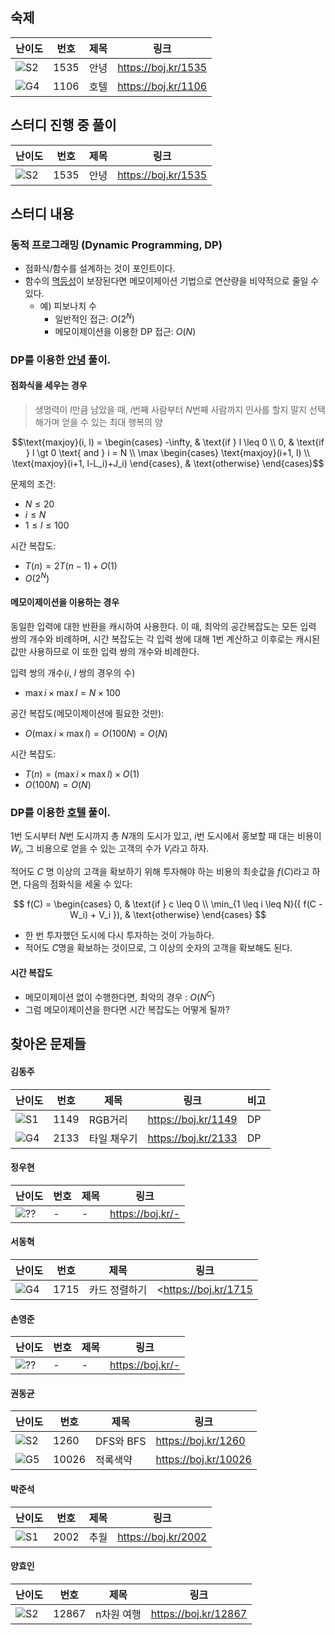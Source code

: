 ## 숙제

| 난이도 | 번호 | 제목 | 링크                  |
| ------ | ---- | ---- | --------------------- |
| ![S2]  | 1535 | 안녕 | <https://boj.kr/1535> |
| ![G4]  | 1106 | 호텔 | <https://boj.kr/1106> |

## 스터디 진행 중 풀이

| 난이도 | 번호 | 제목 | 링크                  |
| ------ | ---- | ---- | --------------------- |
| ![S2]  | 1535 | 안녕 | <https://boj.kr/1535> |

## 스터디 내용

### 동적 프로그래밍 (Dynamic Programming, DP)

-   점화식/함수를 설계하는 것이 포인트이다.
-   함수의 [멱등성](https://ko.wikipedia.org/wiki/멱등법칙)이 보장된다면 메모이제이션 기법으로 연산량을 비약적으로 줄일 수 있다.
    -   예) 피보나치 수
        -   일반적인 접근: $O(2^N)$
        -   메모이제이션을 이용한 DP 접근: $O(N)$

### DP를 이용한 [안녕](https://boj.kr/1535) 풀이.

#### 점화식을 세우는 경우

> 생명력이 $l$만큼 남았을 때, $i$번째 사람부터 $N$번째 사람까지 인사를 할지 말지 선택해가며 얻을 수 있는 최대 행복의 양

```math
\text{maxjoy}(i, l) = \begin{cases}
    -\infty, & \text{if } l \leq 0 \\
    0, & \text{if } l \gt 0 \text{ and } i = N \\
    \max \begin{cases}
        \text{maxjoy}(i+1, l) \\
        \text{maxjoy}(i+1, l-L_i)+J_i)
    \end{cases}, & \text{otherwise}
\end{cases}
```

문제의 조건:

-   $N \leq 20$
-   $i \leq N$
-   $1 \leq l \leq 100$

시간 복잡도:

-   $T(n) = 2T(n-1) + O(1)$
-   $O(2^N)$

#### 메모이제이션을 이용하는 경우

동일한 입력에 대한 반환을 캐시하여 사용한다.
이 때, 최악의 공간복잡도는 모든 입력 쌍의 개수와 비례하며,
시간 복잡도는 각 입력 쌍에 대해 1번 계산하고 이후로는 캐시된 값만 사용하므로 이 또한 입력 쌍의 개수와 비례한다.

입력 쌍의 개수($i$, $l$ 쌍의 경우의 수)

-   $\max i \times \max l = N \times 100$

공간 복잡도(메모이제이션에 필요한 것만):

-   $O(\max i \times \max l) = O(100N) = O(N)$

시간 복잡도:

-   $T(n) = (\max i \times \max l) \times O(1)$
-   $O(100N) = O(N)$

### DP를 이용한 [호텔](https://boj.kr/1106) 풀이.

$1$번 도시부터 $N$번 도시까지 총 $N$개의 도시가 있고,
$i$번 도시에서 홍보할 때 대는 비용이 $W_i$, 그 비용으로 얻을 수 있는 고객의 수가 $V_i$라고 하자.

적어도 $C$ 명 이상의 고객을 확보하기 위해 투자해야 하는 비용의 최솟값을 $f(C)$라고 하면, 다음의 점화식을 세울 수 있다:

$$
f(C) = \begin{cases}
    0, & \text{if } c \leq 0 \\
    \min_{1 \leq i \leq N}({ f(C - W_i) + V_i }), & \text{otherwise}
\end{cases}
$$

* 한 번 투자했던 도시에 다시 투자하는 것이 가능하다.
* 적어도 $C$명을 확보하는 것이므로, 그 이상의 숫자의 고객을 확보해도 된다.

#### 시간 복잡도

* 메모이제이션 없이 수행한다면, 최악의 경우 : $O(N^C)$
* 그럼 메모이제이션을 한다면 시간 복잡도는 어떻게 될까?

## 찾아온 문제들

#### 김동주

| 난이도 | 번호 | 제목        | 링크                  | 비고 |
| ------ | ---- | ----------- | --------------------- | ---- |
| ![S1]  | 1149 | RGB거리     | <https://boj.kr/1149> | DP   |
| ![G4]  | 2133 | 타일 채우기 | <https://boj.kr/2133> | DP   |

#### 정우현

| 난이도 | 번호 | 제목 | 링크               |
| ------ | ---- | ---- | ------------------ |
| ![??]  | -    | -    | <https://boj.kr/-> |

#### 서동혁

| 난이도 | 번호 | 제목 | 링크               |
| ------ | ---- | ---- | ------------------ |
| ![G4]  | 1715   | 카드 정렬하기   | <https://boj.kr/1715 |

#### 손영준

| 난이도 | 번호 | 제목 | 링크               |
| ------ | ---- | ---- | ------------------ |
| ![??]  | -    | -    | <https://boj.kr/-> |

#### 권동균

| 난이도 | 번호 | 제목 | 링크               |
| ------ | ---- | ---- | ------------------ |
| ![S2]  | 1260 | DFS와 BFS | <https://boj.kr/1260> |
| ![G5]  | 10026 | 적록색약 | <https://boj.kr/10026> |

#### 박준석

| 난이도 | 번호 | 제목 | 링크               |
| ------ | ---- | ---- | ------------------ |
| ![S1]  | 2002 | 추월 | <https://boj.kr/2002> |

#### 양효인

| 난이도 | 번호 | 제목 | 링크               |
| ------ | ---- | ---- | ------------------ |
| ![S2]  | 12867 | n차원 여행 | <https://boj.kr/12867> |

<!-- solved.ac 문제 난이도 별 태그 이미지 -->

[P1]: https://d2gd6pc034wcta.cloudfront.net/tier/20.svg
[P2]: https://d2gd6pc034wcta.cloudfront.net/tier/19.svg
[P3]: https://d2gd6pc034wcta.cloudfront.net/tier/18.svg
[P4]: https://d2gd6pc034wcta.cloudfront.net/tier/17.svg
[P5]: https://d2gd6pc034wcta.cloudfront.net/tier/16.svg
[G1]: https://d2gd6pc034wcta.cloudfront.net/tier/15.svg
[G2]: https://d2gd6pc034wcta.cloudfront.net/tier/14.svg
[G3]: https://d2gd6pc034wcta.cloudfront.net/tier/13.svg
[G4]: https://d2gd6pc034wcta.cloudfront.net/tier/12.svg
[G5]: https://d2gd6pc034wcta.cloudfront.net/tier/11.svg
[S1]: https://d2gd6pc034wcta.cloudfront.net/tier/10.svg
[S2]: https://d2gd6pc034wcta.cloudfront.net/tier/9.svg
[S3]: https://d2gd6pc034wcta.cloudfront.net/tier/8.svg
[S4]: https://d2gd6pc034wcta.cloudfront.net/tier/7.svg
[S5]: https://d2gd6pc034wcta.cloudfront.net/tier/6.svg
[??]: https://d2gd6pc034wcta.cloudfront.net/tier/0.svg
